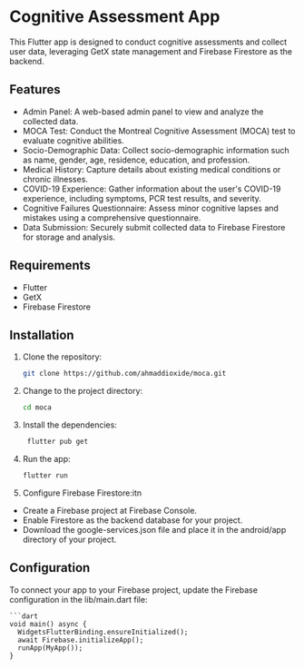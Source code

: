# Cognitive Assessment App

This Flutter app is designed to conduct cognitive assessments and collect user data, leveraging GetX state management and Firebase Firestore as the backend.

## Features

- Admin Panel: A web-based admin panel to view and analyze the collected data.
- MOCA Test: Conduct the Montreal Cognitive Assessment (MOCA) test to evaluate cognitive abilities.
- Socio-Demographic Data: Collect socio-demographic information such as name, gender, age, residence, education, and profession.
- Medical History: Capture details about existing medical conditions or chronic illnesses.
- COVID-19 Experience: Gather information about the user's COVID-19 experience, including symptoms, PCR test results, and severity.
- Cognitive Failures Questionnaire: Assess minor cognitive lapses and mistakes using a comprehensive questionnaire.
- Data Submission: Securely submit collected data to Firebase Firestore for storage and analysis.

## Requirements

- Flutter 
- GetX 
- Firebase Firestore 

## Installation

1. Clone the repository:

   ```bash
   git clone https://github.com/ahmaddioxide/moca.git

2. Change to the project directory:

   ```bash
   cd moca
   
3. Install the dependencies:

   ```bash
    flutter pub get
4. Run the app:

   ```bash
   flutter run
   ```
5. Configure Firebase Firestore:itn

- Create a Firebase project at Firebase Console.
- Enable Firestore as the backend database for your project.
- Download the google-services.json file and place it in the android/app directory of your project.

## Configuration
To connect your app to your Firebase project, update the Firebase configuration in the lib/main.dart file:
    
    ```dart
    void main() async {
      WidgetsFlutterBinding.ensureInitialized();
      await Firebase.initializeApp();
      runApp(MyApp());
    }


